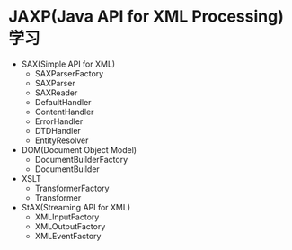 # JAXP(Java API for XML Processing)学习
- SAX(Simple API for XML)
    - SAXParserFactory
    - SAXParser
    - SAXReader
    - DefaultHandler
    - ContentHandler
    - ErrorHandler
    - DTDHandler
    - EntityResolver
- DOM(Document Object Model)
    - DocumentBuilderFactory 
    - DocumentBuilder
- XSLT
    - TransformerFactory
    - Transformer
- StAX(Streaming API for XML)
    - XMLInputFactory
    - XMLOutputFactory
    - XMLEventFactory 